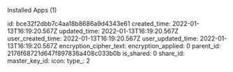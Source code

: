 Installed Apps (1)

id: bce32f2dbb7c4aa18b8686a9d4343e61
created_time: 2022-01-13T16:19:20.567Z
updated_time: 2022-01-13T16:19:20.567Z
user_created_time: 2022-01-13T16:19:20.567Z
user_updated_time: 2022-01-13T16:19:20.567Z
encryption_cipher_text: 
encryption_applied: 0
parent_id: 2176f68721d647f897836a408c033b0b
is_shared: 0
share_id: 
master_key_id: 
icon: 
type_: 2